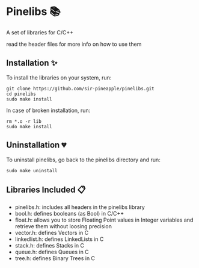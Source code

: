 # Pinelibs :books:

A set of libraries for C/C++

read the header files for more info on how to use them



## Installation :sparkles:

To install the libraries on your system, run:

```
git clone https://github.com/sir-pineapple/pinelibs.git
cd pinelibs
sudo make install
```

In case of broken installation, run:

```
rm *.o -r lib
sudo make install
```

## Uninstallation :broken_heart:

To uninstall pinelibs, go back to the pinelibs directory and run:

```
sudo make uninstall
```

## Libraries Included :clipboard:

- pinelibs.h: includes all headers in the pinelibs library
- bool.h: defines booleans (as Bool) in C/C++
- float.h: allows you to store Floating Point values in Integer variables and retrieve them without loosing precision
- vector.h: defines Vectors in C
- linkedlist.h: defines LinkedLists in C
- stack.h: defines Stacks in C
- queue.h: defines Queues in C
- tree.h: defines Binary Trees in C
